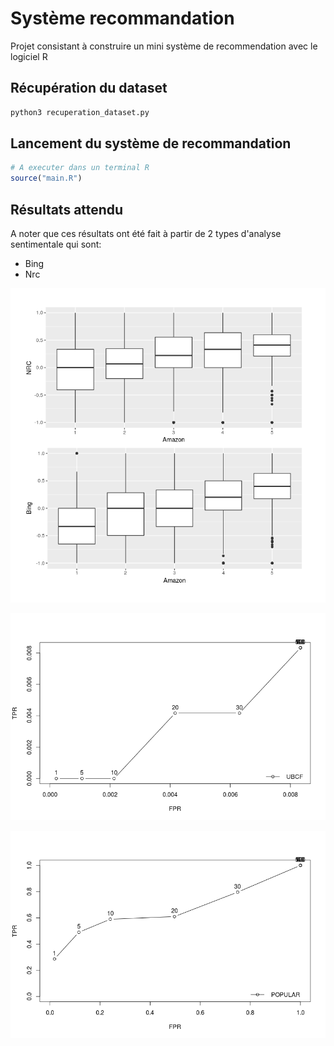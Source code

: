 # Système recommandation

Projet consistant à construire un mini système de recommendation avec le logiciel R

## Récupération du dataset

```bash
python3 recuperation_dataset.py
```

## Lancement du système de recommandation

```R
# A executer dans un terminal R
source("main.R")
```

## Résultats attendu

A noter que ces résultats ont été fait à partir de 2 types d'analyse sentimentale qui sont:

- Bing
- Nrc

<p align="center">
  <img src="img/score_revue.png"
  alt="Score revue"/>
</p>

<p align="center">
  <img src="img/Rplot.png"
  alt="Recommandation 1"/>
</p>

<p align="center">
  <img src="img/Rplot01.png"
  alt="Recommandation 2"/>
</p>
